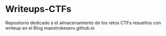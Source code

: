 # Writeups-CTFs

Repositorio dedicado a el almacenamiento de los retos CTFs resueltos con writeup en el Blog maestrokesero.github.io
